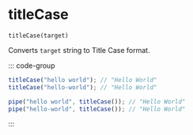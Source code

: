 # titleCase

`titleCase(target)`

Converts `target` string to Title Case format.

::: code-group

```ts [data-first]
titleCase("hello world"); // "Hello World"
titleCase("hello-world"); // "Hello World"
```

```ts [data-last]
pipe("hello world", titleCase()); // "Hello World"
pipe("hello-world", titleCase()); // "Hello World"
```

:::
